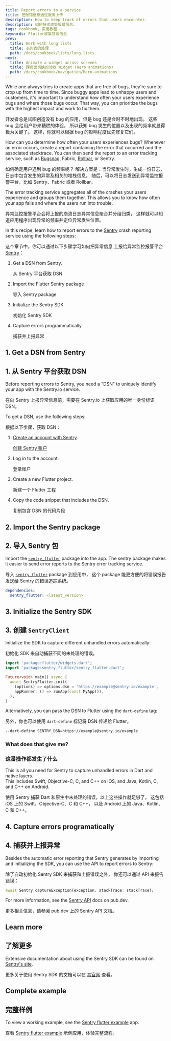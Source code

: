 ```yaml
---
title: Report errors to a service
title: 把报错信息通过服务上传
description: How to keep track of errors that users encounter.
description: 如何持续收集报错信息。
tags: cookbook, 实用教程
keywords: Flutter收集错误信息
prev:
  title: Work with long lists
  title: 长列表的处理
  path: /docs/cookbook/lists/long-lists
next:
  title: Animate a widget across screens
  title: 跨页面切换的动效 Widget (Hero animations)
  path: /docs/cookbook/navigation/hero-animations
---
```


<?code-excerpt path-base="cookbook/maintenance/error_reporting/"?>

While one always tries to create apps that are free of bugs,
they're sure to crop up from time to time.
Since buggy apps lead to unhappy users and customers,
it's important to understand how often your users
experience bugs and where those bugs occur.
That way, you can prioritize the bugs with the
highest impact and work to fix them.

开发者总是试图创造没有 bug 的应用，但是 bug 还是会时不时地出现。
这些 bug 会给用户带来糟糕的体验，
所以获知 bug 发生的位置以及出现的频率就显得极为关键了。
这样，你就可以根据 bug 的影响程度优先修复它们。

How can you determine how often your users experiences bugs?
Whenever an error occurs, create a report containing the
error that occurred and the associated stacktrace.
You can then send the report to an error tracking
service, such as [Bugsnag][], Fabric, [Rollbar][], or Sentry.

如何确定用户遇到 bug 的频率呢？
解决方案是：当异常发生时，生成一份日志，日志中包含发生的异常及相关的堆栈信息。
随后，可以将日志发送到异常监控报警平台，比如 Sentry、Fabric 或者 Rollbar。

The error tracking service aggregates all of the crashes your users
experience and groups them together. This allows you to know how often your
app fails and where the users run into trouble.

异常监控报警平台会将上报的崩溃日志异常信息聚合并分组归类，
这样就可以知道应用程序出现异常的频率并定位异常发生位置。

In this recipe, learn how to report errors to the
[Sentry][] crash reporting service using
the following steps:

这个章节中，你可以通过以下步骤学习如何把异常信息
上报给异常监控报警平台 [Sentry][]：

  1. Get a DSN from Sentry.

     从 Sentry 平台获取 DSN
     
  2. Import the Flutter Sentry package

     导入 Sentry package

  3. Initialize the Sentry SDK

     初始化 Sentry SDK

  4. Capture errors programmatically

     捕获并上报异常

## 1. Get a DSN from Sentry

## 1. 从 Sentry 平台获取 DSN

Before reporting errors to Sentry, you need a "DSN" to uniquely identify
your app with the Sentry.io service.

在向 Sentry 上报异常信息前，需要在 Sentry.io 上获取应用的唯一身份标识 DSN。

To get a DSN, use the following steps:

根据以下步骤，获取 DSN：

  1. [Create an account with Sentry][].

     [创建 Sentry 账户][Create an account with Sentry]

  2. Log in to the account.

     登录账户

  3. Create a new Flutter project.

     新建一个 Flutter 工程

  4. Copy the code snippet that includes the DSN.

     复制包含 DSN 的代码片段

## 2. Import the Sentry package

## 2. 导入 Sentry 包

Import the [`sentry_flutter`][] package into the app.
The sentry package makes it easier to send
error reports to the Sentry error tracking service.

导入 [`sentry_flutter`][] package 到应用中，
这个 package 能更方便的将错误报告发送给
Sentry 的错误追踪系统。

```yaml
dependencies:
  sentry_flutter: <latest_version>
```

## 3. Initialize the Sentry SDK

## 3. 创建 `SentryClient`

Initialize the SDK to capture different unhandled errors automatically:

初始化 SDK 来自动捕获不同的未处理的错误。

<?code-excerpt "lib/main.dart (InitializeSDK)"?>
```dart
import 'package:flutter/widgets.dart';
import 'package:sentry_flutter/sentry_flutter.dart';

Future<void> main() async {
  await SentryFlutter.init(
    (options) => options.dsn = 'https://example@sentry.io/example',
    appRunner: () => runApp(const MyApp()),
  );
}
```

Alternatively, you can pass the DSN to Flutter using the `dart-define` tag:

另外，你也可以使用 `dart-define` 标记将 DSN 传递给 Flutter。

<!-- skip -->
```sh
--dart-define SENTRY_DSN=https://example@sentry.io/example
```

### What does that give me?

### 这番操作都发生了什么

This is all you need for Sentry to capture unhandled errors in Dart and native layers.  
This includes Swift, Objective-C, C, and C++ on iOS, and Java, Kotlin, C, and C++ on Android.

使用 Sentry 捕获 Dart 和原生中未处理的错误，以上这些操作就足够了。
这包括 iOS 上的 Swift、Objective-C、C 和 C++，
以及 Android 上的 Java、Kotlin、C 和 C++。

## 4. Capture errors programatically

## 4. 捕获并上报异常

Besides the automatic error reporting that Sentry generates by
importing and initializing the SDK,
you can use the API to report errors to Sentry:

除了自动初始化 Sentry SDK 来捕获和上报错误之外，
你还可以通过 API 来报告错误：

<?code-excerpt "lib/main.dart (CaptureException)"?>
```dart
await Sentry.captureException(exception, stackTrace: stackTrace);
```

For more information, see the [Sentry API][] docs on pub.dev.

更多相关信息，请参阅 pub.dev 上的 [Sentry API][] 文档。

## Learn more

## 了解更多

Extensive documentation about using the Sentry SDK can be found on [Sentry's site][].

更多关于使用 Sentry SDK 的文档可以在 [其官网][Sentry's site] 查看。

## Complete example

## 完整样例

To view a working example,
see the [Sentry flutter example][] app.

查看 [Sentry flutter example][] 示例应用，体验完整流程。


[Sentry flutter example]: {{site.github}}/getsentry/sentry-dart/tree/main/flutter/example
[Create an account with Sentry]: https://sentry.io/signup/
[Bugsnag]: https://www.bugsnag.com/platforms/flutter
[Rollbar]: https://rollbar.com/
[Sentry]: https://sentry.io/welcome/
[`sentry_flutter`]: {{site.pub-pkg}}/sentry_flutter
[Sentry API]: {{site.pub-api}}/sentry_flutter/latest/sentry_flutter/sentry_flutter-library.html
[Sentry's site]: https://docs.sentry.io/platforms/flutter/
